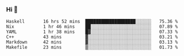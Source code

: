 ### Hi 👋

<!--START_SECTION:waka-->

```text
Haskell       16 hrs 52 mins  ███████████████████░░░░░░   75.36 %
Nix           1 hr 46 mins    ██░░░░░░░░░░░░░░░░░░░░░░░   07.89 %
YAML          1 hr 38 mins    █▓░░░░░░░░░░░░░░░░░░░░░░░   07.33 %
C++           43 mins         ▓░░░░░░░░░░░░░░░░░░░░░░░░   03.21 %
Markdown      42 mins         ▓░░░░░░░░░░░░░░░░░░░░░░░░   03.13 %
Makefile      23 mins         ▒░░░░░░░░░░░░░░░░░░░░░░░░   01.73 %
```

<!--END_SECTION:waka-->
